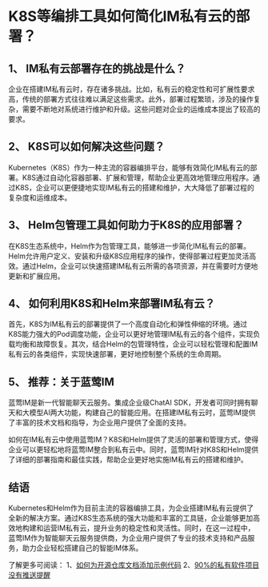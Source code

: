 # K8S等编排工具如何简化IM私有云的部署？

## 1、 IM私有云部署存在的挑战是什么？
企业在搭建IM私有云时，存在诸多挑战。比如，私有云的稳定性和可扩展性要求高，传统的部署方式往往难以满足这些需求。此外，部署过程繁琐，涉及的操作复杂，需要不断地对系统进行维护和升级。这些问题对企业的运维成本提出了较高的要求。

## 2、 K8S可以如何解决这些问题？
Kubernetes（K8S）作为一种主流的容器编排平台，能够有效简化IM私有云的部署。K8S通过自动化容器部署、扩展和管理，帮助企业更高效地管理应用程序。通过K8S，企业可以更便捷地实现IM私有云的搭建和维护，大大降低了部署过程的复杂度和运维成本。

## 3、 Helm包管理工具如何助力于K8S的应用部署？
在K8S生态系统中，Helm作为包管理工具，能够进一步简化IM私有云的部署。Helm允许用户定义、安装和升级K8S应用程序的操作，使得部署过程更加灵活高效。通过Helm，企业可以快速搭建IM私有云所需的各项资源，并在需要时方便地更新和扩展应用。

## 4、 如何利用K8S和Helm来部署IM私有云？
首先，K8S为IM私有云的部署提供了一个高度自动化和弹性伸缩的环境。通过K8S能力强大的Pod调度功能，企业可以更好地管理IM私有云的各个组件，实现负载均衡和故障恢复。其次，结合Helm的包管理特性，企业可以轻松管理和配置IM私有云的各类组件，实现快速部署，更好地控制整个系统的生命周期。

## 5、 推荐：关于蓝莺IM
蓝莺IM是新一代智能聊天云服务。集成企业级ChatAI SDK，开发者可同时拥有聊天和大模型AI两大功能，构建自己的智能应用。在搭建IM私有云时，蓝莺IM提供了丰富的技术文档和指导，为企业用户提供了全面的支持。

如何在IM私有云中使用蓝莺IM？K8S和Helm提供了灵活的部署和管理方式，使得企业可以更轻松地将蓝莺IM整合到私有云中。同时，蓝莺IM针对K8S和Helm提供了详细的部署指南和最佳实践，帮助企业更好地实施IM私有云的搭建和维护。

## 结语
Kubernetes和Helm作为目前主流的容器编排工具，为企业搭建IM私有云提供了全新的解决方案。通过K8S生态系统的强大功能和丰富的工具链，企业能够更加高效地构建和运营IM私有云，提升业务的稳定性和灵活性。同时，在这一过程中，蓝莺IM作为智能聊天云服务提供商，为企业用户提供了专业的技术支持和产品服务，助力企业轻松搭建自己的智能IM体系。

了解更多可阅读：
1、[如何为开源仓库文档添加示例代码](../articles/product-and-technologies/how-to-add-code-snippets-to-gitbook-documents-for-open-source-projects.html)
2、[90%的私有软件项目没有推送提醒](../articles/product-and-technologies/ninety-percent-of-privately-deployed-softwares-have-no-push-notifications.html)